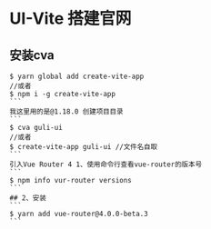 # UI-Vite 搭建官网
## 安装cva
``````
$ yarn global add create-vite-app
//或者
$ npm i -g create-vite-app
```
我这里用的是@1.18.0 创建项目目录
```
$ cva guli-ui
//或者
$ create-vite-app guli-ui //文件名自取
```
引入Vue Router 4 1、使用命令行查看vue-router的版本号
```
$ npm info vur-router versions
```
## 2、安装
```
$ yarn add vue-router@4.0.0-beta.3
```